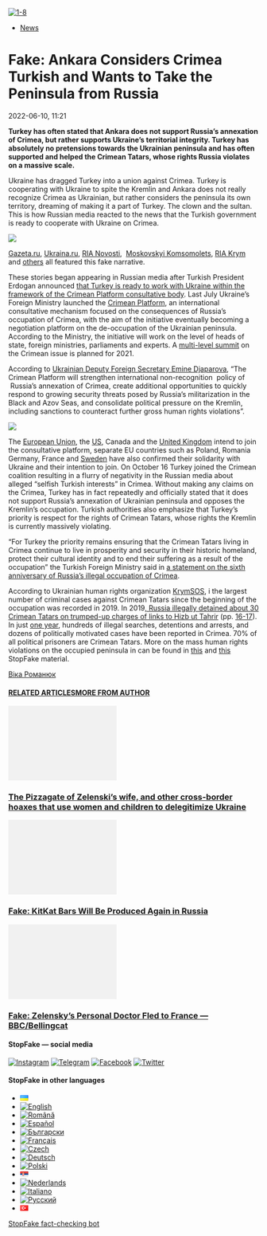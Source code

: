 [![](https://www.stopfake.org/content/uploads/2020/10/1-8.png "1-8")](https://www.stopfake.org/content/uploads/2020/10/1-8.png)

*   [News](https://www.stopfake.org/en/category/news/)

Fake: Ankara Considers Crimea Turkish and Wants to Take the Peninsula from Russia
=================================================================================

2022-06-10, 11:21

[](https://www.facebook.com/sharer/sharer.php?u=https%3A%2F%2Fwww.stopfake.org%2Fen%2Ffake-ankara-considers-crimea-turkish-and-wants-to-take-the-peninsula-from-russia%2F "Facebook")[](viber://forward?text=Fake%3A%20Ankara%20Considers%20Crimea%20Turkish%20and%20Wants%20to%20Take%20the%20Peninsula%20from%20Russia%20https%3A%2F%2Fwww.stopfake.org%2Fen%2Ffake-ankara-considers-crimea-turkish-and-wants-to-take-the-peninsula-from-russia%2F "Viber")[](https://twitter.com/intent/tweet?text=Fake%3A%20Ankara%20Considers%20Crimea%20Turkish%20and%20Wants%20to%20Take%20the%20Peninsula%20from%20Russia&url=https%3A%2F%2Fwww.stopfake.org%2Fen%2Ffake-ankara-considers-crimea-turkish-and-wants-to-take-the-peninsula-from-russia%2F "X")[](https://api.whatsapp.com/send?text=Fake%3A%20Ankara%20Considers%20Crimea%20Turkish%20and%20Wants%20to%20Take%20the%20Peninsula%20from%20Russia%20https%3A%2F%2Fwww.stopfake.org%2Fen%2Ffake-ankara-considers-crimea-turkish-and-wants-to-take-the-peninsula-from-russia%2F "Whatsapp")[](https://www.stopfake.org/en/fake-ankara-considers-crimea-turkish-and-wants-to-take-the-peninsula-from-russia/)[](https://telegram.me/share/url?url=https%3A%2F%2Fwww.stopfake.org%2Fen%2Ffake-ankara-considers-crimea-turkish-and-wants-to-take-the-peninsula-from-russia%2F&text=Fake%3A%20Ankara%20Considers%20Crimea%20Turkish%20and%20Wants%20to%20Take%20the%20Peninsula%20from%20Russia "Telegram")[](https://www.instagram.com/ "Instagram")

  

**Turkey has often stated that Ankara does not support Russia’s annexation of Crimea, but rather supports Ukraine’s territorial integrity. Turkey has absolutely no pretensions towards the Ukrainian peninsula and has often supported and helped the Crimean Tatars, whose rights Russia violates on a massive scale.**

Ukraine has dragged Turkey into a union against Crimea. Turkey is cooperating with Ukraine to spite the Kremlin and Ankara does not really recognize Crimea as Ukrainian, but rather considers the peninsula its own territory, dreaming of making it a part of Turkey. The clown and the sultan. This is how Russian media reacted to the news that the Turkish government is ready to cooperate with Ukraine on Crimea.

![](https://www.stopfake.org/content/uploads/2020/10/1-9-913x1024.png)

[Gazeta.ru](https://www.gazeta.ru/politics/2020/10/18_a_13323313.shtml?fbclid=IwAR1Sfivf-DLmxQ1M8YM2-3RMmxEk4Lr5bVyrDRdsCI6_2sbIL0d63S4F4L4), [Ukraina.ru](https://ukraina.ru/news/20201022/1029334393.html?fbclid=IwAR1SJKW0b9e0wUal1QZYVHQQ5rWRu8nBk8C_os6XpHCkqLj1i5DDb4UAi30), [RIA Novosti](https://ria.ru/20201017/krym-1580299848.html?fbclid=IwAR2w6BjjsQ_hVxOHy1vmHP8e03y4bZVjmEOMvXDfPQX4iS-1fPtdYVmWZkY),  [Moskovskyi Komsomolets](https://www.mk.ru/politics/2020/10/17/krym-eto-turciya-zachem-erdogan-atakuet-rossiyu.html?fbclid=IwAR0ozP8SJnBj8I67tqvE237Yg98DqTgTkMI85Ol47SEKbB7iBiMQV39DelA), [RIA Krym](https://m.crimea.ria.ru/world/20201020/1118852615.html?rubric=sys_recommend&fbclid=IwAR3pprzidW1eB0x4Ec4QIo0DpnA6iRmEVN7zv30rrLnx4fqLLW4ZzM9LMgU) and [others](https://fraza.com/analytics/294912-kloun-v-gostjah-u-sultana-?fbclid=IwAR2HqRU4rvp2NIXy2G9hm2vstLcO00874AeHNX17Ojn4B_OJTczDcw-5fMI) all featured this fake narrative.

These stories began appearing in Russian media after Turkish President Erdogan announced [that Turkey is ready to work with Ukraine within the framework of the Crimean Platform consultative body](https://www.president.gov.ua/news/spilna-zayava-za-rezultatami-zustrichi-prezidenta-ukrayini-v-64661). Last July Ukraine’s Foreign Ministry launched the [Crimean Platform](https://www.eurointegration.com.ua/news/2020/07/24/7112497/), an international consultative mechanism focused on the consequences of Russia’s occupation of Crimea, with the aim of the initiative eventually becoming a negotiation platform on the de-occupation of the Ukrainian peninsula. According to the Ministry, the initiative will work on the level of heads of state, foreign ministries, parliaments and experts. A [multi-level summit](https://www.unian.info/politics/crimea-kyiv-to-host-crimean-platform-summit-in-may-2021-11207801.html) on the Crimean issue is planned for 2021.

According to [Ukrainian Deputy Foreign Secretary Emine Djaparova](https://mfa.gov.ua/news/emine-dzhaparova-rozpochinayemo-nastupnu-stadiyu-aktivnoyi-advokaciyi-krimskoyi-platformi), “The Crimean Platform will strengthen international non-recognition  policy of  Russia’s annexation of Crimea, create additional opportunities to quickly respond to growing security threats posed by Russia’s militarization in the Black and Azov Seas, and consolidate political pressure on the Kremlin, including sanctions to counteract further gross human rights violations”.

![](https://www.stopfake.org/content/uploads/2020/10/2-1-1-1024x741.png)

The [European Union](https://www.ukrinform.ua/rubric-crimea/3113125-es-gotovij-dolucitisa-do-iniciativi-krimska-platforma-zelenskij.html), the [US](https://mfa.gov.ua/news/ssha-gotovi-do-spivpraci-nad-stvorennyam-krimskoyi-platformi-inicijovanoyi-ukrayinoyu?fbclid=IwAR2gwaB9PQnseCyjQQIjnKfERz8NPvLgIrjUp6KzYa76ikGy4r6kOLeAPdw), Canada and the [United Kingdom](https://mfa.gov.ua/news/dmitro-kuleba-na-zustrichi-z-dominikom-raabom-zaprosiv-veliku-britaniyu-priyednatisya-do-krimskoyi-platformi?fbclid=IwAR1PqVKz3jAFg1zR0_OTw8ejnauROLxMIdiAO5g91ewRTJmD8PQFT4kOzWo) intend to join the consultative platform, separate EU countries such as Poland, Romania Germany, France and [Sweden](https://prm.ua/shvetsiya-zatsikavlena-u-stvorenni-mizhnarodnoyi-platformi-z-deokupatsiyi-krimu-kuleba/) have also confirmed their solidarity with Ukraine and their intention to join. On October 16 Turkey joined the Crimean coalition resulting in a flurry of negativity in the Russian media about alleged “selfish Turkish interests” in Crimea. Without making any claims on the Crimea, Turkey has in fact repeatedly and officially stated that it does not support Russia’s annexation of Ukrainian peninsula and opposes the Kremlin’s occupation. Turkish authorities also emphasize that Turkey’s priority is respect for the rights of Crimean Tatars, whose rights the Kremlin is currently massively violating.

“For Turkey the priority remains ensuring that the Crimean Tatars living in Crimea continue to live in prosperity and security in their historic homeland, protect their cultural identity and to end their suffering as a result of the occupation” the Turkish Foreign Ministry said in [a statement on the sixth anniversary of Russia’s illegal occupation of Crimea](http://www.mfa.gov.tr/no_74_-kirim-in-yasadisi-ilhakinin-altinci-yildonumu-hk.tr.mfa).

According to Ukrainian human rights organization [KrymSOS](https://krymsos.com/en/reports/analitichni-zviti-po-krimu/5e5d1b5216daf/), i the largest number of criminal cases against Crimean Tatars since the beginning of the occupation was recorded in 2019. In 2019[, Russia illegally detained about 30 Crimean Tatars on trumped-up charges of links to Hizb ut Tahrir](https://krymsos.com/files/d/1/d132d1d--------------------------------------------------------------------------------------------------------.pdf) (pp. [16-17](https://krymsos.com/files/d/1/d132d1d--------------------------------------------------------------------------------------------------------.pdf)). In just [one year](https://krymsos.com/files/4/d/4d245ce-ru-2019.pdf), hundreds of illegal searches, detentions and arrests, and dozens of politically motivated cases have been reported in Crimea. 70% of all political prisoners are Crimean Tatars. More on the mass human rights violations on the occupied peninsula in can be found in [this](https://www.stopfake.org/en/fake-terrorists-arrested-in-crimea/) and [this](https://www.stopfake.org/ru/fejk-musulman-v-ukraine-vsego-paru-tysyach-a-rossiya-bolshe-zabotitsya-o-krymskih-tatarah/) StopFake material.

  

[](https://www.facebook.com/sharer/sharer.php?u=https%3A%2F%2Fwww.stopfake.org%2Fen%2Ffake-ankara-considers-crimea-turkish-and-wants-to-take-the-peninsula-from-russia%2F "Facebook")[](viber://forward?text=Fake%3A%20Ankara%20Considers%20Crimea%20Turkish%20and%20Wants%20to%20Take%20the%20Peninsula%20from%20Russia%20https%3A%2F%2Fwww.stopfake.org%2Fen%2Ffake-ankara-considers-crimea-turkish-and-wants-to-take-the-peninsula-from-russia%2F "Viber")[](https://twitter.com/intent/tweet?text=Fake%3A%20Ankara%20Considers%20Crimea%20Turkish%20and%20Wants%20to%20Take%20the%20Peninsula%20from%20Russia&url=https%3A%2F%2Fwww.stopfake.org%2Fen%2Ffake-ankara-considers-crimea-turkish-and-wants-to-take-the-peninsula-from-russia%2F "X")[](https://api.whatsapp.com/send?text=Fake%3A%20Ankara%20Considers%20Crimea%20Turkish%20and%20Wants%20to%20Take%20the%20Peninsula%20from%20Russia%20https%3A%2F%2Fwww.stopfake.org%2Fen%2Ffake-ankara-considers-crimea-turkish-and-wants-to-take-the-peninsula-from-russia%2F "Whatsapp")[](https://www.stopfake.org/en/fake-ankara-considers-crimea-turkish-and-wants-to-take-the-peninsula-from-russia/)[](https://telegram.me/share/url?url=https%3A%2F%2Fwww.stopfake.org%2Fen%2Ffake-ankara-considers-crimea-turkish-and-wants-to-take-the-peninsula-from-russia%2F&text=Fake%3A%20Ankara%20Considers%20Crimea%20Turkish%20and%20Wants%20to%20Take%20the%20Peninsula%20from%20Russia "Telegram")[](https://www.instagram.com/ "Instagram")

[Віка Романюк](#)

#### [RELATED ARTICLES](#)[MORE FROM AUTHOR](#)

[![](data:image/png;base64,iVBORw0KGgoAAAANSUhEUgAAANoAAACWAQMAAACCSQSPAAAAA1BMVEWurq51dlI4AAAAAXRSTlMmkutdmwAAABpJREFUWMPtwQENAAAAwiD7p7bHBwwAAAAg7RD+AAGXD7BoAAAAAElFTkSuQmCC "The Pizzagate of Zelenski’s wife, and other cross-border hoaxes that use women and children to delegitimize Ukraine")](https://www.stopfake.org/en/the-pizzagate-of-zelenski-s-wife-and-other-cross-border-hoaxes-that-use-women-and-children-to-delegitimize-ukraine/ "The Pizzagate of Zelenski’s wife, and other cross-border hoaxes that use women and children to delegitimize Ukraine")

### [The Pizzagate of Zelenski’s wife, and other cross-border hoaxes that use women and children to delegitimize Ukraine](https://www.stopfake.org/en/the-pizzagate-of-zelenski-s-wife-and-other-cross-border-hoaxes-that-use-women-and-children-to-delegitimize-ukraine/ "The Pizzagate of Zelenski’s wife, and other cross-border hoaxes that use women and children to delegitimize Ukraine")

[![](data:image/png;base64,iVBORw0KGgoAAAANSUhEUgAAANoAAACWAQMAAACCSQSPAAAAA1BMVEWurq51dlI4AAAAAXRSTlMmkutdmwAAABpJREFUWMPtwQENAAAAwiD7p7bHBwwAAAAg7RD+AAGXD7BoAAAAAElFTkSuQmCC "Fake: KitKat Bars Will Be Produced Again in Russia")](https://www.stopfake.org/en/fake-kitkat-bars-will-be-produced-again-in-russia/ "Fake: KitKat Bars Will Be Produced Again in Russia")

### [Fake: KitKat Bars Will Be Produced Again in Russia](https://www.stopfake.org/en/fake-kitkat-bars-will-be-produced-again-in-russia/ "Fake: KitKat Bars Will Be Produced Again in Russia")

[![](data:image/png;base64,iVBORw0KGgoAAAANSUhEUgAAANoAAACWAQMAAACCSQSPAAAAA1BMVEWurq51dlI4AAAAAXRSTlMmkutdmwAAABpJREFUWMPtwQENAAAAwiD7p7bHBwwAAAAg7RD+AAGXD7BoAAAAAElFTkSuQmCC "Fake: Zelensky’s Personal Doctor Fled to France — BBC/Bellingcat")](https://www.stopfake.org/en/fake-zelensky-s-personal-doctor-fled-to-france-bbc-bellingcat/ "Fake: Zelensky’s Personal Doctor Fled to France — BBC/Bellingcat")

### [Fake: Zelensky’s Personal Doctor Fled to France — BBC/Bellingcat](https://www.stopfake.org/en/fake-zelensky-s-personal-doctor-fled-to-france-bbc-bellingcat/ "Fake: Zelensky’s Personal Doctor Fled to France — BBC/Bellingcat")

[](#)[](#)

#### StopFake — social media

[![Instagram](https://www.stopfake.org/content/uploads/2020/09/inAsset-1.png)](https://www.instagram.com/stopfakingnews/) [![Telegram](https://www.stopfake.org/content/uploads/2020/09/teAsset-1.png)](https://t.me/StopFake) [![Facebook](https://www.stopfake.org/content/uploads/2020/10/facebook.png)](https://www.facebook.com/stopfakeukraine) [![Twitter](https://www.stopfake.org/content/uploads/2024/03/twitter_x_new_logo_x_rounded_icon_256078.png)](https://twitter.com/StopFakingNews)

#### StopFake in other languages

*   [![Українська](data:image/png;base64,iVBORw0KGgoAAAANSUhEUgAAABAAAAALCAMAAABBPP0LAAAAb1BMVEUAhP8AfP0Ac/oAZ/UAV/B5yv9wxv5iwf1WvP1Ot/gAQOlMt/1Bs/s1rfkpqPdBsfYdovUAkciK0edqwuBautpNtdZAr9IATZr43QD8/GX6+kn5+Tr4+C329iD09BTy8g309DHguQDy8iruzwDnwwAuoRPoAAAASElEQVR4AU3MAQYDQRAF0Ve9WRAQYO5/zUgSDIxf8DQdiGR3I7v0YOLS3ns4PPt8Wq86vn6vVht7NRzG0OHRSpDb8Gt5IvjAHy/kBL+aIRygAAAAAElFTkSuQmCC)](https://www.stopfake.org/uk/fejk-ankara-vvazhaye-krim-turetskim-i-hoche-zabrati-pivostriv-u-rosiyi/)
*   [![English](/content/polylang/en_US.png)](https://www.stopfake.org/en/fake-ankara-considers-crimea-turkish-and-wants-to-take-the-peninsula-from-russia/)
*   [![Română](/content/polylang/ro_RO.png)](https://www.stopfake.org/ro/pagina-principala/)
*   [![Español](/content/polylang/es_ES.png)](https://www.stopfake.org/es/portada/)
*   [![Български](/content/polylang/bg_BG.png)](https://www.stopfake.org/bg/nachalo/)
*   [![Français](/content/polylang/fr_FR.png)](https://www.stopfake.org/fr/accueil/)
*   [![Czech](/content/polylang/cs_CZ.png)](https://www.stopfake.org/cz/fake-ankara-povazuje-krym-za-turecky-a-chce-jej-rusku-sebrat/)
*   [![Deutsch](/content/polylang/de_DE.png)](https://www.stopfake.org/de/fake-ankara-halt-die-krim-fur-turkisch-und-will-russland-die-halbinsel-wegnehmen/)
*   [![Polski](/content/polylang/pl_PL.png)](https://www.stopfake.org/pl/strona-glowna/)
*   [![Српски језик](data:image/png;base64,iVBORw0KGgoAAAANSUhEUgAAABAAAAALCAMAAABBPP0LAAAAbFBMVEXkAADhAADbAADSAADMAADHAADzY1jnXlTcWVDBAADoNjbWMjPogFXlflTNPkL19XYAHno2grgAWqLto6TwubkAVZkwc6QAGmwAHXc1f7b19fXy8vLuxMU0frPaeHrSXWDm5ubrztDPb3Pr6+sXdtjeAAAAVklEQVR4AQXBQQqCABRAwXn5E4lo0/3vGK2SMJtJQkjUFQTRZFQd4DCw5ASYR+lr/S1Qs7XrXjtgzO6WE2Aux+b18L4H53qB57o+wybTyU7wwWw4APAHXWkRm6nRMmoAAAAASUVORK5CYII=)](https://www.stopfake.org/sr/naslovna/)
*   [![Nederlands](/content/polylang/nl_NL.png)](https://www.stopfake.org/nl/home-2/)
*   [![Italiano](/content/polylang/it_IT.png)](https://www.stopfake.org/it/home/)
*   [![Русский](/content/polylang/ru_RU.png)](https://www.stopfake.org/ru/fejk-ankara-schitaet-krym-turetskim-i-hochet-zabrat-poluostrov-u-rossii/)
*   [![Türkçe](data:image/png;base64,iVBORw0KGgoAAAANSUhEUgAAABAAAAALCAMAAABBPP0LAAAARVBMVEX+AAD3AADwAAD+fHz9cHH7ZGT9WVn6UFDpAAD9oKD5Q0P5OTn2MzP1Kir7ubr65ub1Gxv69PTzDw/kAAD319ffAAD4iooXHQ3FAAAAYklEQVR4AT3HhW0EQRQD0Oc/KG3/dQYEYTg2O+4IQbTHydWt0fw2Sfz8Fuw51+U3On7a6/pc/as1UZLDyuq13lWOwpdPn3+v7XJiDD3DR1N87Qr5WXX9zyQ9opEIOwkmDgr/ZXASmpFRqe0AAAAASUVORK5CYII=)](https://www.stopfake.org/tr/yalan-haber-ankara-kirim-i-turkiye-ye-ait-oldugunu-dusunuyor-ve-yarimadayi-rusya-dan-almak-istiyor/)

[StopFake fact-checking bot](https://t.me/StopFakeUkraine_bot)
